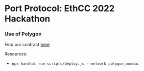 # Port Protocol: EthCC 2022 Hackathon

### Use of Polygon

Find our contract [here](https://mumbai.polygonscan.com/)

Resources:
- `npx hardhat run scripts/deploy.js --network polygon_mumbai`